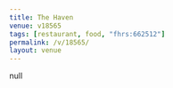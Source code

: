 ```yaml
---
title: The Haven
venue: v18565
tags: [restaurant, food, "fhrs:662512"]
permalink: /v/18565/
layout: venue
---
```

null